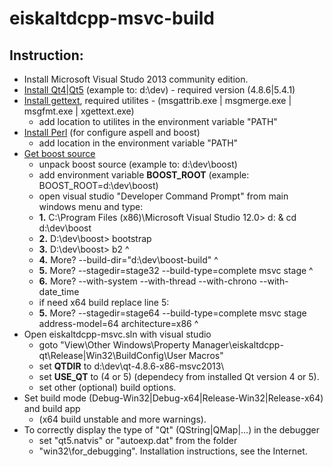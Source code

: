 # eiskaltdcpp-msvc-build

## Instruction: ##

* Install Microsoft Visual Studo 2013 community edition.
* [Install Qt4|Qt5](http://sourceforge.net/projects/qtx64/files/) (example to: d:\dev\) - required version (4.8.6|5.4.1) 
* [Install gettext](http://mlocati.github.io/gettext-iconv-windows/), required utilites - (msgattrib.exe | msgmerge.exe | msgfmt.exe | xgettext.exe) 
  *   add location to utilites in the environment variable "PATH" 
* [Install Perl](http://www.activestate.com/activeperl) (for configure aspell and boost) 
  *   add location in the environment variable "PATH"
* [Get boost source](http://www.boost.org/users/download/)
  *   unpack boost source (example to: d:\dev\boost) 
  *   add environment variable **BOOST_ROOT** (example: BOOST_ROOT=d:\dev\boost\) 
  *   open visual studio "Developer Command Prompt" from main windows menu and type: 
  *   **1.** C:\Program Files (x86)\Microsoft Visual Studio 12.0> d: & cd d:\dev\boost <type enter> 
  *   **2.** D:\dev\boost> bootstrap <type enter> 
  *   **3.** D:\dev\boost> b2 ^ <type enter> 
  *   **4.** More? --build-dir="d:\dev\boost-build" ^ <type enter> 
  *   **5.** More? --stagedir=stage32 --build-type=complete msvc stage ^ <type enter> 
  *   **6.** More? --with-system --with-thread --with-chrono --with-date_time <type enter> 
  *   if need x64 build replace line 5: 
  *   **5.** More? --stagedir=stage64 --build-type=complete msvc stage address-model=64 architecture=x86 ^
* Open eiskaltdcpp-msvc.sln with visual studio 
  *   goto "View\Other Windows\Property Manager\eiskaltdcpp-qt\Release|Win32\BuildConfig\User Macros" 
  *   set **QTDIR** to d:\dev\qt-4.8.6-x86-msvc2013\ 
  *   set **USE_QT** to (4 or 5) (dependecy from installed Qt version 4 or 5). 
  *   set other (optional) build options.
* Set build mode (Debug-Win32|Debug-x64|Release-Win32|Release-x64) and build app 
  *   (x64 build unstable and more warnings).
* To correctly display the type of "Qt" (QString|QMap|...) in the debugger 
  *   set "qt5.natvis" or "autoexp.dat" from the folder 
  *   "win32\for_debugging". Installation instructions, see the Internet.

